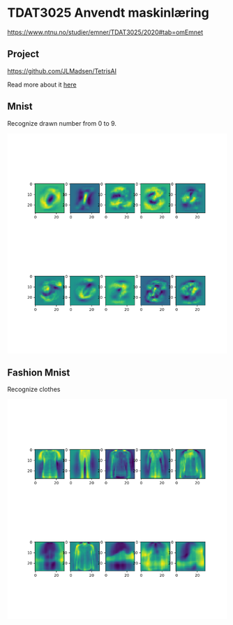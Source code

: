 # TDAT3025 Anvendt maskinlæring

https://www.ntnu.no/studier/emner/TDAT3025/2020#tab=omEmnet

## Project

https://github.com/JLMadsen/TetrisAI

Read more about it <a href="https://denlurevind.com/content/dqn.pdf">here</a>

## Mnist

Recognize drawn number from 0 to 9.

<img src="øvinger/øving2 - kunstige nevrale nettverk/imgs/oppgD.png">

## Fashion Mnist

Recognize clothes

<img src="øvinger/øving3 - convolutional neural networks/fashionMNIST.png">


